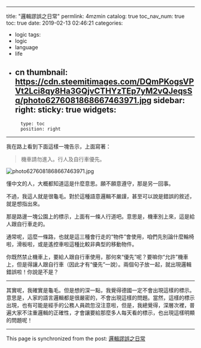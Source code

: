 
---
title: "邏輯謬誤之日常"
permlink: 4mzmin
catalog: true
toc_nav_num: true
toc: true
date: 2019-02-13 02:46:21
categories:
- logic
tags:
- logic
- language
- life
- cn
thumbnail: https://cdn.steemitimages.com/DQmPKogsVPVt2Lci8qy8Ha3GQjvCTHYzTEp7yM2vQJeqsSq/photo6276081868667463971.jpg
sidebar:
    right:
        sticky: true
widgets:
    -
        type: toc
        position: right
---


我在路上看到下面這樣一塊告示，上面寫著：

>機車請勿進入。行人及自行車優先。

![photo6276081868667463971.jpg](https://cdn.steemitimages.com/DQmPKogsVPVt2Lci8qy8Ha3GQjvCTHYzTEp7yM2vQJeqsSq/photo6276081868667463971.jpg)

懂中文的人，大概都知道這是什麼意思。願不願意遵守，那是另一回事。

不過，我這人就是很龜毛。對於這種語意邏輯不嚴謹，甚至可以說是錯誤的敘述，就是想指出來。

那是路邊一塊公園上的標示，上面有一條人行道吧。意思是，機車別上來，這是給人跟自行車走的。

通常呢，這麼一條路，也就是這三種會行走的“物件”會使用，咱們先別論什麼輪椅啦，滑板啦，或是遙控車啦這種比較非典型的移動物件。

你既然禁止機車上，要給人跟自行車使用，那何來“優先”呢？要嘛你“允許”機車上，但是得讓人跟自行車（因此才有“優先”一說）。兩個句子放一起，就出現邏輯錯誤啦！你說是不是？

********

其實呢，我確實是龜毛。但是想的深一點，我覺得德國一定不會出現這樣的標示。意思是，人家的語言邏輯都是很嚴密的，不會出現這樣的問題。當然，這樣的標示出現，也有可能是經手的公務人員疏忽沒注意啦，但是，我總覺得，深層次裡，普遍大家不注重邏輯的正確性，才會讓要給那麼多人每天看的標示，也出現這樣明顯的問題呢！

- - -

This page is synchronized from the post: [邏輯謬誤之日常](https://steemit.com/@deanliu/4mzmin)
